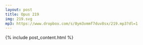 ```yaml
---
layout: post
title: Opus 219
img: 219.svg
mp3: https://www.dropbox.com/s/8ym3vmmf7duv8sx/219.mp3?dl=1
---
```


{% include post_content.html %}
